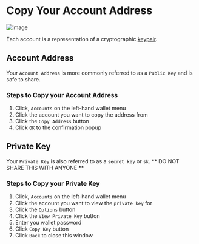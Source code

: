 # Copy Your Account Address

![image](/img/wallet/gif/1.0.0_account_copy_address.gif)

Each account is a representation of a cryptographic <u>[keypair](/docs/wallet/accounts_linked_overview)</u>.

## Account Address
Your `Account Address` is more commonly referred to as a `Public Key` and is safe to share.

### Steps to Copy your Account Address
1. Click, `Accounts` on the left-hand wallet menu
2. Click the account you want to copy the address from
3. Click the `Copy Address` button
4. Click `OK` to the confirmation popup

## Private Key
Your `Private Key` is also referred to as a `secret key` or `sk`. ** DO NOT SHARE THIS WITH ANYONE **

### Steps to Copy your Private Key
1. Click, `Accounts` on the left-hand wallet menu
2. Click the account you want to view the `private key` for
3. Click the `Options` button
4. Click the `View Private Key` button
5. Enter you wallet password
6. Click `Copy Key` button
7. Click `Back` to close this window